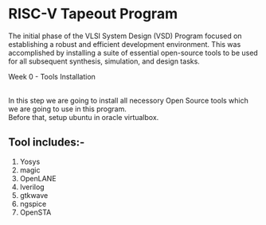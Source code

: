 # RISC-V Tapeout Program
The initial phase of the VLSI System Design (VSD) Program focused on establishing a robust and efficient development environment. This was accomplished by installing a suite of essential open-source tools to be used for all subsequent synthesis, simulation, and design tasks.
<summary> Week 0 - Tools Installation </summary>
  <br>
  <p>  In this step we are going to install all necessory Open Source tools which we are going to use in this program.<br> Before that, setup ubuntu in oracle virtualbox. <br>
    <h2>Tool includes:-</h2>
  </p>
<ol>
  <li>Yosys</li>
  <li>magic</li>
  <li>OpenLANE</li>
  <li>lverilog</li>
  <li>gtkwave</li>
  <li>ngspice</li>
  <li>OpenSTA</li>

